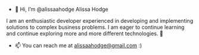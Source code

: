 - 👋 Hi, I’m @alissaahodge Alissa Hodge

I am an enthusiastic developer experienced in developing and implementing solutions to complex business problems. I am eager to continue learning and
continue exploring more and more different technologies.  🌱 

- 📫 You can reach me at alissaahodge@gmail.com :) 
